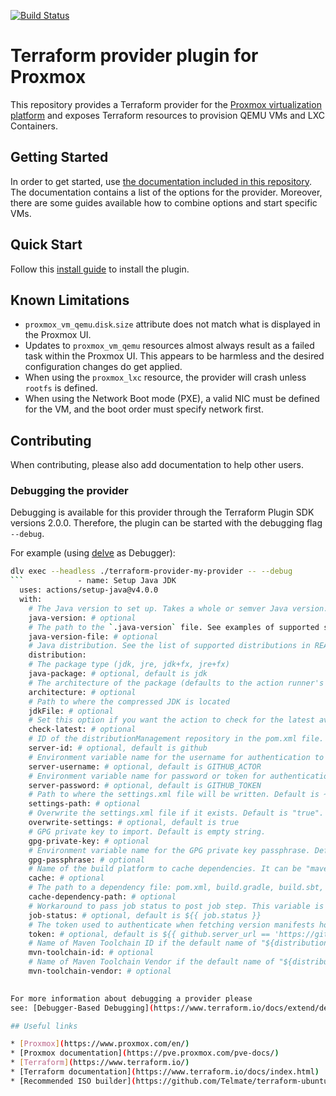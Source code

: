 [![Build Status](https://travis-ci.com/Telmate/terraform-provider-proxmox.svg?branch=master)](https://travis-ci.com/Telmate/terraform-provider-proxmox)

# Terraform provider plugin for Proxmox

This repository provides a Terraform provider for
the [Proxmox virtualization platform](https://pve.proxmox.com/pve-docs/) and exposes Terraform resources to provision
QEMU VMs and LXC Containers.

## Getting Started

In order to get started, use [the documentation included in this repository](docs/index.md). The documentation contains
a list of the options for the provider. Moreover, there are some guides available how to combine options and start
specific VMs.

## Quick Start

Follow this [install guide](docs/guides/installation.md) to install the plugin.

## Known Limitations

* `proxmox_vm_qemu`.`disk`.`size` attribute does not match what is displayed in the Proxmox UI.
* Updates to `proxmox_vm_qemu` resources almost always result as a failed task within the Proxmox UI. This appears to be
  harmless and the desired configuration changes do get applied.
* When using the `proxmox_lxc` resource, the provider will crash unless `rootfs` is defined.
* When using the Network Boot mode (PXE), a valid NIC must be defined for the VM, and the boot order must specify network first.

## Contributing

When contributing, please also add documentation to help other users.

### Debugging the provider

Debugging is available for this provider through the Terraform Plugin SDK versions 2.0.0. Therefore, the plugin can be
started with the debugging flag `--debug`.

For example (using [delve](https://github.com/go-delve/delve) as Debugger):

```bash
dlv exec --headless ./terraform-provider-my-provider -- --debug
```            - name: Setup Java JDK
  uses: actions/setup-java@v4.0.0
  with:
    # The Java version to set up. Takes a whole or semver Java version. See examples of supported syntax in README file
    java-version: # optional
    # The path to the `.java-version` file. See examples of supported syntax in README file
    java-version-file: # optional
    # Java distribution. See the list of supported distributions in README file
    distribution: 
    # The package type (jdk, jre, jdk+fx, jre+fx)
    java-package: # optional, default is jdk
    # The architecture of the package (defaults to the action runner's architecture)
    architecture: # optional
    # Path to where the compressed JDK is located
    jdkFile: # optional
    # Set this option if you want the action to check for the latest available version that satisfies the version spec
    check-latest: # optional
    # ID of the distributionManagement repository in the pom.xml file. Default is `github`
    server-id: # optional, default is github
    # Environment variable name for the username for authentication to the Apache Maven repository. Default is $GITHUB_ACTOR
    server-username: # optional, default is GITHUB_ACTOR
    # Environment variable name for password or token for authentication to the Apache Maven repository. Default is $GITHUB_TOKEN
    server-password: # optional, default is GITHUB_TOKEN
    # Path to where the settings.xml file will be written. Default is ~/.m2.
    settings-path: # optional
    # Overwrite the settings.xml file if it exists. Default is "true".
    overwrite-settings: # optional, default is true
    # GPG private key to import. Default is empty string.
    gpg-private-key: # optional
    # Environment variable name for the GPG private key passphrase. Default is $GPG_PASSPHRASE.
    gpg-passphrase: # optional
    # Name of the build platform to cache dependencies. It can be "maven", "gradle" or "sbt".
    cache: # optional
    # The path to a dependency file: pom.xml, build.gradle, build.sbt, etc. This option can be used with the `cache` option. If this option is omitted, the action searches for the dependency file in the entire repository. This option supports wildcards and a list of file names for caching multiple dependencies.
    cache-dependency-path: # optional
    # Workaround to pass job status to post job step. This variable is not intended for manual setting
    job-status: # optional, default is ${{ job.status }}
    # The token used to authenticate when fetching version manifests hosted on github.com, such as for the Microsoft Build of OpenJDK. When running this action on github.com, the default value is sufficient. When running on GHES, you can pass a personal access token for github.com if you are experiencing rate limiting.
    token: # optional, default is ${{ github.server_url == 'https://github.com' && github.token || '' }}
    # Name of Maven Toolchain ID if the default name of "${distribution}_${java-version}" is not wanted. See examples of supported syntax in Advanced Usage file
    mvn-toolchain-id: # optional
    # Name of Maven Toolchain Vendor if the default name of "${distribution}" is not wanted. See examples of supported syntax in Advanced Usage file
    mvn-toolchain-vendor: # optional
          

For more information about debugging a provider please
see: [Debugger-Based Debugging](https://www.terraform.io/docs/extend/debugging.html#debugger-based-debugging)

## Useful links

* [Proxmox](https://www.proxmox.com/en/)
* [Proxmox documentation](https://pve.proxmox.com/pve-docs/)
* [Terraform](https://www.terraform.io/)
* [Terraform documentation](https://www.terraform.io/docs/index.html)
* [Recommended ISO builder](https://github.com/Telmate/terraform-ubuntu-proxmox-iso)
